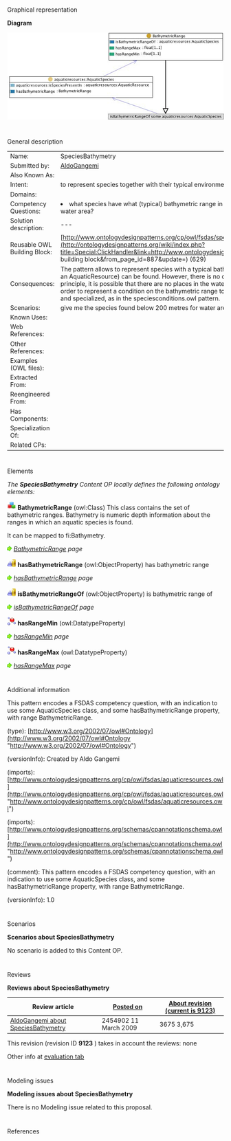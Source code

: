 # 

 Graphical representation



__Diagram__ 





[![Image:Speciesbathymetry.jpg](./Speciesbathymetry.jpg)](../Image/Speciesbathymetry.jpg.md "Image:Speciesbathymetry.jpg")





# 

 General description




|  |  |
| --- | --- |
|  Name:  |  SpeciesBathymetry  |
|  Submitted by:  | [AldoGangemi](../User/AldoGangemi.md "User:AldoGangemi")  |
|  Also Known As:  |  |
|  Intent:  |  to represent species together with their typical environment in terms of bathymetric range and water area  |
|  Domains:  |  |
|  Competency Questions:  | <li>       what species have what (typical) bathymetric range in what water area? where can species be typical found for a certain water area?      </li> |
|  Solution description:  |  ---  |
|  Reusable OWL Building Block:  | [http://www.ontologydesignpatterns.org/cp/owl/fsdas/speciesbathymetry.owl](http://ontologydesignpatterns.org/wiki/index.php?title=Special:ClickHandler&link=http://www.ontologydesignpatterns.org/cp/owl/fsdas/speciesbathymetry.owl&message=OWL building block&from_page_id=887&update=)  (629)  |
|  Consequences:  |  The pattern allows to represent species with a typical bathymetric range and a typical water area where the exemplars (from an AquaticResource) can be found. However, there is no direct relation between the bathymetric range and the water area; in principle, it is possible that there are no places in the water area that provide the conditions for that bathymetric range.  In order to represent a condition on the bathymetric range to be realized in the water area, the situation pattern should be reused and specialized, as in the speciesconditions.owl pattern.  |
|  Scenarios:  |  give me the species found below 200 metres for water area '24'  |
|  Known Uses:  |  |
|  Web References:  |  |
|  Other References:  |  |
|  Examples (OWL files):  |  |
|  Extracted From:  |  |
|  Reengineered From:  |  |
|  Has Components:  |  |
|  Specialization Of:  |  |
|  Related CPs:  |  |



  





# 

 Elements



_The
 __SpeciesBathymetry__ 
 Content OP locally defines the following ontology elements:_ 





[![Class](./20px-Class.gif)](../Image/Class.gif.md "Class")
__BathymetricRange__ 
 (owl:Class) This class contains the set of bathymetric ranges. Bathymetry is numeric depth information about the ranges in which an aquatic species is found.
 
 It can be mapped to fi:Bathymetry.
 



[![](./11px-ArrowRight.gif)](../Image/ArrowRight.gif.md "ArrowRight.gif")
_[BathymetricRange](./SpeciesBathymetry/BathymetricRange.md "Submissions:SpeciesBathymetry/BathymetricRange") 
 page_ 



[![ObjectProperty](./20px-ObjectProperty.gif)](../Image/ObjectProperty.gif.md "ObjectProperty")
__hasBathymetricRange__ 
 (owl:ObjectProperty) has bathymetric range
 
[![](./11px-ArrowRight.gif)](../Image/ArrowRight.gif.md "ArrowRight.gif")
_[hasBathymetricRange](./SpeciesBathymetry/hasBathymetricRange.md "Submissions:SpeciesBathymetry/hasBathymetricRange") 
 page_ 



[![ObjectProperty](./20px-ObjectProperty.gif)](../Image/ObjectProperty.gif.md "ObjectProperty")
__isBathymetricRangeOf__ 
 (owl:ObjectProperty) is bathymetric range of
 
[![](./11px-ArrowRight.gif)](../Image/ArrowRight.gif.md "ArrowRight.gif")
_[isBathymetricRangeOf](./SpeciesBathymetry/isBathymetricRangeOf.md "Submissions:SpeciesBathymetry/isBathymetricRangeOf") 
 page_ 



[![DatatypeProperty](./20px-DatatypeProperty.gif)](../Image/DatatypeProperty.gif.md "DatatypeProperty")
__hasRangeMin__ 
 (owl:DatatypeProperty)
 
[![](./11px-ArrowRight.gif)](../Image/ArrowRight.gif.md "ArrowRight.gif")
_[hasRangeMin](./SpeciesBathymetry/hasRangeMin.md "Submissions:SpeciesBathymetry/hasRangeMin") 
 page_ 



[![DatatypeProperty](./20px-DatatypeProperty.gif)](../Image/DatatypeProperty.gif.md "DatatypeProperty")
__hasRangeMax__ 
 (owl:DatatypeProperty)
 
[![](./11px-ArrowRight.gif)](../Image/ArrowRight.gif.md "ArrowRight.gif")
_[hasRangeMax](./SpeciesBathymetry/hasRangeMax.md "Submissions:SpeciesBathymetry/hasRangeMax") 
 page_ 


# 

 Additional information



 This pattern encodes a FSDAS competency question, with an indication to use some AquaticSpecies class, and some hasBathymetricRange property, with range BathymetricRange.
 



 (type):
 [http://www.w3.org/2002/07/owl#Ontology](http://www.w3.org/2002/07/owl#Ontology "http://www.w3.org/2002/07/owl#Ontology") 




 (versionInfo): Created by Aldo Gangemi
 



 (imports):
 [http://www.ontologydesignpatterns.org/cp/owl/fsdas/aquaticresources.owl](http://www.ontologydesignpatterns.org/cp/owl/fsdas/aquaticresources.owl "http://www.ontologydesignpatterns.org/cp/owl/fsdas/aquaticresources.owl") 




 (imports):
 [http://www.ontologydesignpatterns.org/schemas/cpannotationschema.owl](http://www.ontologydesignpatterns.org/schemas/cpannotationschema.owl "http://www.ontologydesignpatterns.org/schemas/cpannotationschema.owl") 




 (comment): This pattern encodes a FSDAS competency question, with an indication to use some AquaticSpecies class, and some hasBathymetricRange property, with range BathymetricRange.
 



 (versionInfo): 1.0
 



# 

 Scenarios




__Scenarios about SpeciesBathymetry__ 


 No scenario is added to this Content OP.
 




# 

 Reviews




__Reviews about SpeciesBathymetry__ 



|  Review article  | [Posted on](../Property/CreationDate.md "Property:CreationDate")  | [About revision (current is 9123)](../Property/ReviewAboutVersion.md "Property:ReviewAboutVersion")  |
| --- | --- | --- |
| [AldoGangemi about SpeciesBathymetry](../Community/AldoGangemi_about_SpeciesBathymetry.md "Community:AldoGangemi about SpeciesBathymetry")  |  2454902  11 March 2009  |  3675  3,675  |



 This revision (revision ID
 __9123__ 
 ) takes in account the reviews: none
 



 Other info at
 [evaluation tab](http://ontologydesignpatterns.org/wiki/index.php?title=Submissions:SpeciesBathymetry&action=evaluation "http://ontologydesignpatterns.org/wiki/index.php?title=Submissions:SpeciesBathymetry&action=evaluation") 





  





# 

 Modeling issues




__Modeling issues about SpeciesBathymetry__ 


 There is no Modeling issue related to this proposal.
 




  





# 

 References